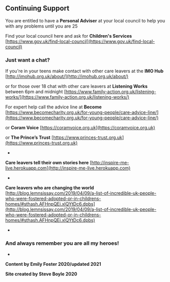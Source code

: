 
## Continuing Support

You are entitled to have a **Personal Adviser** at your local council to help you with any problems until you are 25

Find your local council here and ask for **Children's Services**
[https://www.gov.uk/find-local-council](https://www.gov.uk/find-local-council)


### Just want a chat?

If you're in your teens make contact with other care leavers at the **IMO Hub**
[http://imohub.org.uk/about/](http://imohub.org.uk/about/)

or for those over 18 chat with other care leavers at **Listening Works** between 6pm and midnight [https://www.family-action.org.uk/listening-works/](https://www.family-action.org.uk/listening-works/)



For expert help call the advice line at **Become** [https://www.becomecharity.org.uk/for-young-people/care-advice-line/](https://www.becomecharity.org.uk/for-young-people/care-advice-line/)


or **Coram Voice**
[https://coramvoice.org.uk](https://coramvoice.org.uk)


or **The Prince’s Trust**
[https://www.princes-trust.org.uk](https://www.princes-trust.org.uk)

*

**Care leavers tell their own stories here** [http://inspire-me-live.herokuapp.com](http://inspire-me-live.herokuapp.com)

*

**Care leavers who are changing the world**  [http://blog.lemnsissay.com/2019/04/09/a-list-of-incredible-uk-people-who-were-fostered-adopted-or-in-childrens-homes/#sthash.AFHnpQEi.xlQYtDc6.dpbs](http://blog.lemnsissay.com/2019/04/09/a-list-of-incredible-uk-people-who-were-fostered-adopted-or-in-childrens-homes/#sthash.AFHnpQEi.xlQYtDc6.dpbs)

*


### And always remember you are all my heroes!

*


**Content by Emily Foster 2020/updated 2021**

**Site created by Steve Boyle 2020**
